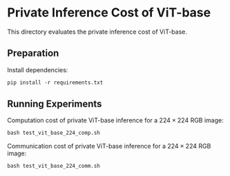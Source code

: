 # Private Inference Cost of ViT-base
This directory evaluates the private inference cost of ViT-base.
## Preparation
Install dependencies:
```bash
pip install -r requirements.txt
```
## Running Experiments
Computation cost of private ViT-base inference for a $224\times224$ RGB image:
```bash
bash test_vit_base_224_comp.sh
```
Communication cost of private ViT-base inference for a $224\times224$ RGB image:
```bash
bash test_vit_base_224_comm.sh
```